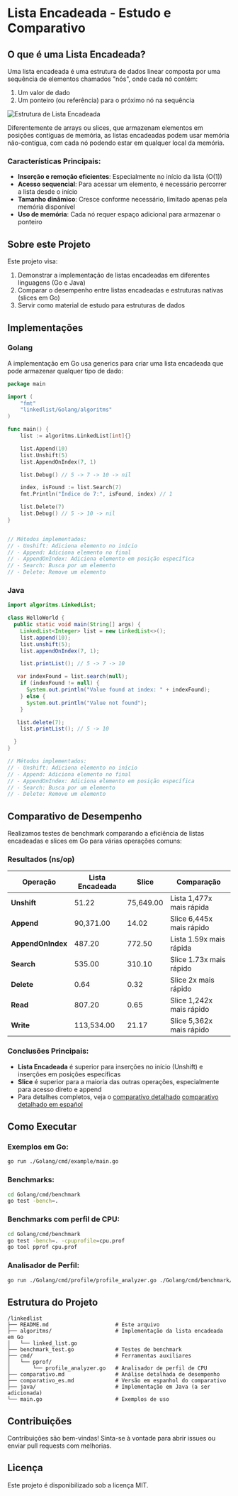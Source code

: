 # Lista Encadeada - Estudo e Comparativo

## O que é uma Lista Encadeada?

Uma lista encadeada é uma estrutura de dados linear composta por uma sequência de elementos chamados "nós", onde cada nó contém:
1. Um valor de dado
2. Um ponteiro (ou referência) para o próximo nó na sequência

![Estrutura de Lista Encadeada](https://upload.wikimedia.org/wikipedia/commons/6/6d/Singly-linked-list.svg)

Diferentemente de arrays ou slices, que armazenam elementos em posições contíguas de memória, as listas encadeadas podem usar memória não-contígua, com cada nó podendo estar em qualquer local da memória.

### Características Principais:
- **Inserção e remoção eficientes**: Especialmente no início da lista (O(1))
- **Acesso sequencial**: Para acessar um elemento, é necessário percorrer a lista desde o início
- **Tamanho dinâmico**: Cresce conforme necessário, limitado apenas pela memória disponível
- **Uso de memória**: Cada nó requer espaço adicional para armazenar o ponteiro

## Sobre este Projeto

Este projeto visa:
1. Demonstrar a implementação de listas encadeadas em diferentes linguagens (Go e Java)
2. Comparar o desempenho entre listas encadeadas e estruturas nativas (slices em Go)
3. Servir como material de estudo para estruturas de dados

## Implementações

### Golang

A implementação em Go usa generics para criar uma lista encadeada que pode armazenar qualquer tipo de dado:

```go
package main

import (
	"fmt"
	"linkedlist/Golang/algoritms"
)

func main() {
	list := algoritms.LinkedList[int]{}

	list.Append(10)
	list.Unshift(5)
	list.AppendOnIndex(7, 1)

	list.Debug() // 5 -> 7 -> 10 -> nil

	index, isFound := list.Search(7)
	fmt.Println("Índice do 7:", isFound, index) // 1

	list.Delete(7)
	list.Debug() // 5 -> 10 -> nil
}


// Métodos implementados:
// - Unshift: Adiciona elemento no início
// - Append: Adiciona elemento no final
// - AppendOnIndex: Adiciona elemento em posição específica
// - Search: Busca por um elemento
// - Delete: Remove um elemento
```

### Java

```java
import algoritms.LinkedList;

class HelloWorld {
  public static void main(String[] args) {
    LinkedList<Integer> list = new LinkedList<>();
    list.append(10);
    list.unshift(5);
    list.appendOnIndex(7, 1);

    list.printList(); // 5 -> 7 -> 10 

   var indexFound = list.search(null);
    if (indexFound != null) {
      System.out.println("Value found at index: " + indexFound);
    } else {
      System.out.println("Value not found");
    }

   list.delete(7);
    list.printList(); // 5 -> 10

  }
}

// Métodos implementados:
// - Unshift: Adiciona elemento no início
// - Append: Adiciona elemento no final
// - AppendOnIndex: Adiciona elemento em posição específica
// - Search: Busca por um elemento
// - Delete: Remove um elemento
```

## Comparativo de Desempenho

Realizamos testes de benchmark comparando a eficiência de listas encadeadas e slices em Go para várias operações comuns:

### Resultados (ns/op)

| Operação              | Lista Encadeada | Slice      | Comparação         |
|-----------------------|-----------------|------------|-------------------|
| **Unshift**           | 51.22           | 75,649.00  | Lista 1,477x mais rápida |
| **Append**            | 90,371.00       | 14.02      | Slice 6,445x mais rápido |
| **AppendOnIndex**     | 487.20          | 772.50     | Lista 1.59x mais rápida |
| **Search**            | 535.00          | 310.10     | Slice 1.73x mais rápido |
| **Delete**            | 0.64            | 0.32       | Slice 2x mais rápido |
| **Read**              | 807.20          | 0.65       | Slice 1,242x mais rápido |
| **Write**             | 113,534.00      | 21.17      | Slice 5,362x mais rápido |

### Conclusões Principais:
- **Lista Encadeada** é superior para inserções no início (Unshift) e inserções em posições específicas
- **Slice** é superior para a maioria das outras operações, especialmente para acesso direto e append
- Para detalhes completos, veja o [comparativo detalhado](./Golang/comparativo.md)
[comparativo detalhado em español](./Golang/comparativo_es.md)

## Como Executar

### Exemplos em Go:

```bash
go run ./Golang/cmd/example/main.go
```

### Benchmarks:

```bash
cd Golang/cmd/benchmark
go test -bench=.
```

### Benchmarks com perfil de CPU:

```bash
cd Golang/cmd/benchmark
go test -bench=. -cpuprofile=cpu.prof
go tool pprof cpu.prof
```

### Analisador de Perfil:

```bash
go run ./Golang/cmd/profile/profile_analyzer.go ./Golang/cmd/benchmark/cpu.prof
```

## Estrutura do Projeto

```
/linkedlist
├── README.md                     # Este arquivo
├── algoritms/                    # Implementação da lista encadeada em Go
│   └── linked_list.go
├── benchmark_test.go             # Testes de benchmark
├── cmd/                          # Ferramentas auxiliares  
│   └── pprof/
│       └── profile_analyzer.go   # Analisador de perfil de CPU
├── comparativo.md                # Análise detalhada de desempenho
├── comparativo_es.md             # Versão em espanhol do comparativo
├── java/                         # Implementação em Java (a ser adicionada)
└── main.go                       # Exemplos de uso
```

## Contribuições

Contribuições são bem-vindas! Sinta-se à vontade para abrir issues ou enviar pull requests com melhorias.

## Licença

Este projeto é disponibilizado sob a licença MIT.
